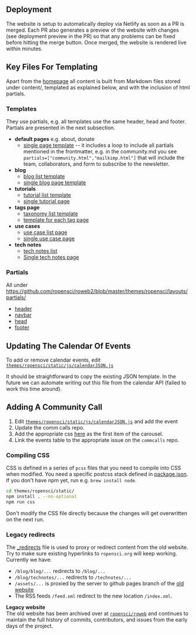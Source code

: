 ## Deployment

The website is setup to automatically deploy via Netlify as soon as a PR is merged. Each PR also generates a preview of the website with changes (see deployment preview in the PR) so that any problems can be fixed before hitting the merge button. Once merged, the website is rendered live within minutes.

## Key Files For Templating

Apart from the [homepage](https://github.com/ropensci/roweb2/blob/master/themes/ropensci/layouts/index.html) all content is built from Markdown files stored under content/, templated as explained below, and with the inclusion of html partials.

### Templates

They use partials, e.g. all templates use the same header, head and footer. Partials are presented in the next subsection.

- **default pages** e.g. about, donate
  - [single page template](https://github.com/ropensci/roweb2/blob/master/themes/ropensci/layouts/_default/list.html) -- it includes  a loop to include all partials mentioned in the frontmatter, e.g. in the community.md you see `partials=["community.html","mailkimp.html"]` that will include the team, collaborators, and form to subscribe to the newsletter.
- **blog**
	- [blog list template](https://github.com/ropensci/roweb2/blob/master/themes/ropensci/layouts/blog/list.html)
	- [single blog page template](https://github.com/ropensci/roweb2/blob/master/themes/ropensci/layouts/blog/single.html)
- **tutorials**
	- [tutorial list template](https://github.com/ropensci/roweb2/blob/master/themes/ropensci/layouts/tutorials/list.html)
	- [single tutorial page](https://github.com/ropensci/roweb2/blob/master/themes/ropensci/layouts/tutorials/single.html)
- **tags page**
  - [taxonomy list template](https://github.com/ropensci/roweb2/blob/master/themes/ropensci/layouts/_default/terms.html)
  - [template for each tag page](https://github.com/ropensci/roweb2/blob/master/themes/ropensci/layouts/taxonomy/tag.html)
- **use cases**
	- [use case list page](https://github.com/ropensci/roweb2/blob/master/themes/ropensci/layouts/usecases/list.html)
	- [single use case page](https://github.com/ropensci/roweb2/blob/master/themes/ropensci/layouts/usecases/single.html)
- **tech notes**
	- [tech notes list](https://github.com/ropensci/roweb2/blob/master/themes/ropensci/layouts/technotes/list.html)
	- [Single tech notes page]((https://github.com/ropensci/roweb2/blob/master/themes/ropensci/layouts/technotes/single.html))

### Partials

All under https://github.com/ropensci/roweb2/blob/master/themes/ropensci/layouts/partials/

- [header](https://github.com/ropensci/roweb2/blob/master/themes/ropensci/layouts/partials/header.html)
- [navbar](https://github.com/ropensci/roweb2/blob/master/themes/ropensci/layouts/partials/navbar.html)
- [head](https://github.com/ropensci/roweb2/blob/master/themes/ropensci/layouts/partials/head.html)
- [footer](https://github.com/ropensci/roweb2/blob/master/themes/ropensci/layouts/partials/footer.html)

## Updating The Calendar Of Events

To add or remove calendar events, edit [`themes/ropensci/static/js/calendarJSON.js`](https://github.com/ropensci/roweb2/blob/master/themes/ropensci/static/js/calendarJSON.js)

It should be straightforward to copy the existing JSON template. In the future we can automate writing out this file from the calendar API (failed to work this time around).

## Adding A Community Call

1. Edit [`themes/ropensci/static/js/calendarJSON.js`](https://github.com/ropensci/roweb2/blob/master/themes/ropensci/static/js/calendarJSON.js) and add the event
2. Update the comm calls repo.
3. Add the appropriate css [here](https://github.com/ropensci/roweb2/blob/master/themes/ropensci/static/css/slider.pcss#L75-L96) as the first item of the carousel.
4. Link the events table to the appropriate issue on the `commcalls` repo.

### Compiling CSS

CSS is defined in a series of `pcss` files that you need to compile into CSS when modified.
You need a specific postcss stack defined in [package.json](themes/ropensci/static/package.json).
If you don't have npm yet, run e.g. `brew install node`. 

```sh
cd themes/ropensci/static/
npm install . --no-optional
npm run css
```

Don't modify the CSS file directly because the changes will get overwritten on the next run.



### Legacy redirects

The [\_redirects](public/_redirects) file is used to proxy or redirect content from the old website. Try to make sure existing hyperlinks to `ropensci.org` will keep working. Currently we have:

 - `/blog/blog/...` redirects to `/blog/...`
 - `/blog/technotes/...` redirects to `/technotes/...`
 - `/assets/...` is proxied by the server to github pages branch of the [old website](https://github.com/ropensci/roweb/tree/gh-pages/assets)
 - The RSS feeds `/feed.xml` redirect to the new location `/index.xml`.


**Legacy website**  
The old website has been archived over at [`ropensci/roweb`](https://github.com/ropensci/roweb) and continues to maintain the full history of commits, contributors, and issues from the early days of the project. 
